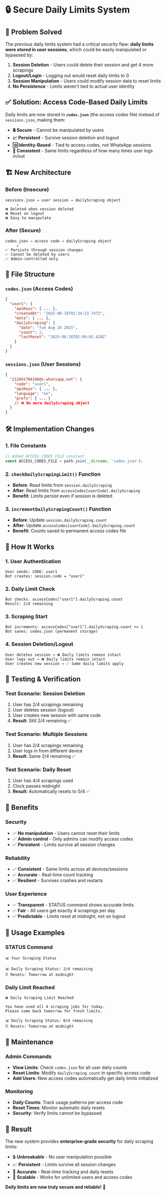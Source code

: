 # 🔒 Secure Daily Limits System

## 🎯 **Problem Solved**

The previous daily limits system had a critical security flaw: **daily limits were stored in user sessions**, which could be easily manipulated or bypassed by:

1. **Session Deletion** - Users could delete their session and get 4 more scrapings
2. **Logout/Login** - Logging out would reset daily limits to 0
3. **Session Manipulation** - Users could modify session data to reset limits
4. **No Persistence** - Limits weren't tied to actual user identity

## ✅ **Solution: Access Code-Based Daily Limits**

Daily limits are now stored in **`codes.json`** (the access codes file) instead of `sessions.json`, making them:

- **🔒 Secure** - Cannot be manipulated by users
- **📈 Persistent** - Survive session deletion and logout
- **🆔 Identity-Based** - Tied to access codes, not WhatsApp sessions
- **🔄 Consistent** - Same limits regardless of how many times user logs in/out

## 🏗️ **New Architecture**

### **Before (Insecure)**
```
sessions.json → user session → dailyScraping object
     ↓
❌ Deleted when session deleted
❌ Reset on logout
❌ Easy to manipulate
```

### **After (Secure)**
```
codes.json → access code → dailyScraping object
     ↓
✅ Persists through session changes
✅ Cannot be deleted by users
✅ Admin-controlled only
```

## 📁 **File Structure**

### **`codes.json` (Access Codes)**
```json
{
  "user1": {
    "apiKeys": { ... },
    "createdAt": "2025-08-18T02:34:23.747Z",
    "meta": { ... },
    "dailyScraping": {
      "date": "Tue Aug 26 2025",
      "count": 2,
      "lastReset": "2025-08-26T02:09:02.428Z"
    }
  }
}
```

### **`sessions.json` (User Sessions)**
```json
{
  "212691708186@s.whatsapp.net": {
    "code": "user1",
    "apiKeys": { ... },
    "language": "en",
    "prefs": { ... }
    // ❌ No more dailyScraping object
  }
}
```

## 🛠️ **Implementation Changes**

### **1. File Constants**
```javascript
// Added ACCESS_CODES_FILE constant
const ACCESS_CODES_FILE = path.join(__dirname, 'codes.json');
```

### **2. `checkDailyScrapingLimit()` Function**
- **Before**: Read limits from `session.dailyScraping`
- **After**: Read limits from `accessCodes[userCode].dailyScraping`
- **Benefit**: Limits persist even if session is deleted

### **3. `incrementDailyScrapingCount()` Function**
- **Before**: Update `session.dailyScraping.count`
- **After**: Update `accessCodes[userCode].dailyScraping.count`
- **Benefit**: Counts saved to permanent access codes file

## 🔄 **How It Works**

### **1. User Authentication**
```
User sends: CODE: user1
Bot creates: session.code = "user1"
```

### **2. Daily Limit Check**
```
Bot checks: accessCodes["user1"].dailyScraping.count
Result: 2/4 remaining
```

### **3. Scraping Start**
```
Bot increments: accessCodes["user1"].dailyScraping.count += 1
Bot saves: codes.json (permanent storage)
```

### **4. Session Deletion/Logout**
```
User deletes session → ❌ Daily limits remain intact
User logs out → ❌ Daily limits remain intact
User creates new session → ✅ Same daily limits apply
```

## 🧪 **Testing & Verification**

### **Test Scenario: Session Deletion**
1. User has 2/4 scrapings remaining
2. User deletes session (logout)
3. User creates new session with same code
4. **Result**: Still 2/4 remaining ✅

### **Test Scenario: Multiple Sessions**
1. User has 2/4 scrapings remaining
2. User logs in from different device
3. **Result**: Same 2/4 remaining ✅

### **Test Scenario: Daily Reset**
1. User has 4/4 scrapings used
2. Clock passes midnight
3. **Result**: Automatically resets to 0/4 ✅

## 🎯 **Benefits**

### **Security**
- ✅ **No manipulation** - Users cannot reset their limits
- ✅ **Admin control** - Only admins can modify access codes
- ✅ **Persistent** - Limits survive all session changes

### **Reliability**
- ✅ **Consistent** - Same limits across all devices/sessions
- ✅ **Accurate** - Real-time count tracking
- ✅ **Resilient** - Survives crashes and restarts

### **User Experience**
- ✅ **Transparent** - STATUS command shows accurate limits
- ✅ **Fair** - All users get exactly 4 scrapings per day
- ✅ **Predictable** - Limits reset at midnight, not on logout

## 🚀 **Usage Examples**

### **STATUS Command**
```
📊 Your Scraping Status

📊 Daily Scraping Status: 2/4 remaining
⏰ Resets: Tomorrow at midnight
```

### **Daily Limit Reached**
```
❌ Daily Scraping Limit Reached

You have used all 4 scraping jobs for today.
Please come back tomorrow for fresh limits.

📊 Daily Scraping Status: 0/4 remaining
⏰ Resets: Tomorrow at midnight
```

## 🔧 **Maintenance**

### **Admin Commands**
- **View Limits**: Check `codes.json` for all user daily counts
- **Reset Limits**: Modify `dailyScraping.count` in specific access code
- **Add Users**: New access codes automatically get daily limits initialized

### **Monitoring**
- **Daily Counts**: Track usage patterns per access code
- **Reset Times**: Monitor automatic daily resets
- **Security**: Verify limits cannot be bypassed

## 🎉 **Result**

The new system provides **enterprise-grade security** for daily scraping limits:

- 🔒 **Unbreakable** - No user manipulation possible
- 📈 **Persistent** - Limits survive all session changes  
- 🎯 **Accurate** - Real-time tracking and daily resets
- 🚀 **Scalable** - Works for unlimited users and access codes

**Daily limits are now truly secure and reliable!** 🎯
